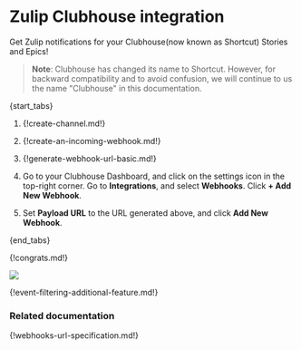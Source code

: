 # Zulip Clubhouse integration

Get Zulip notifications for your Clubhouse(now known as Shortcut) Stories and Epics!

> **Note**: Clubhouse has changed its name to Shortcut. However, for backward compatibility and to avoid confusion, we will continue to us the name "Clubhouse" in this documentation.

{start_tabs}

1. {!create-channel.md!}

1. {!create-an-incoming-webhook.md!}

1. {!generate-webhook-url-basic.md!}

1. Go to your Clubhouse Dashboard, and click on the settings icon in the
   top-right corner. Go to **Integrations**, and select **Webhooks**.
   Click **+ Add New Webhook**.

1. Set **Payload URL** to the URL generated above, and click **Add New
   Webhook**.

{end_tabs}

{!congrats.md!}

![](/static/images/integrations/clubhouse/001.png)

{!event-filtering-additional-feature.md!}

### Related documentation

{!webhooks-url-specification.md!}
